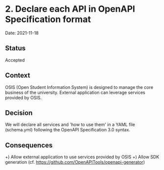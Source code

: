 # 2. Declare each API in OpenAPI Specification format

Date: 2021-11-18

## Status

Accepted

## Context

OSIS (Open Student Information System) is designed to manage the core business of the university. 
External application can leverage services provided by OSIS. 

## Decision

We will declare all services and 'how to use them' in a YAML file (schema.yml) following 
the OpenAPI Specification 3.0 syntax.

## Consequences

+) Allow external application to use services provided by OSIS
+) Allow SDK generation (cf. https://github.com/OpenAPITools/openapi-generator)
